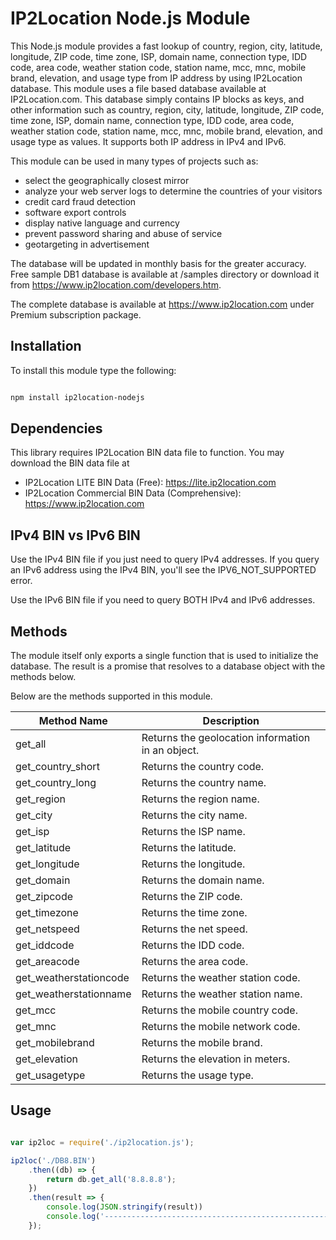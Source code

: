 # IP2Location Node.js Module

This Node.js module provides a fast lookup of country, region, city, latitude, longitude, ZIP code, time zone, ISP, domain name, connection type, IDD code, area code, weather station code, station name, mcc, mnc, mobile brand, elevation, and usage type from IP address by using IP2Location database. This module uses a file based database available at IP2Location.com. This database simply contains IP blocks as keys, and other information such as country, region, city, latitude, longitude, ZIP code, time zone, ISP, domain name, connection type, IDD code, area code, weather station code, station name, mcc, mnc, mobile brand, elevation, and usage type as values. It supports both IP address in IPv4 and IPv6.

This module can be used in many types of projects such as:

 - select the geographically closest mirror
 - analyze your web server logs to determine the countries of your visitors
 - credit card fraud detection
 - software export controls
 - display native language and currency 
 - prevent password sharing and abuse of service 
 - geotargeting in advertisement

The database will be updated in monthly basis for the greater accuracy. Free sample DB1 database is available at /samples directory or download it from https://www.ip2location.com/developers.htm.

The complete database is available at https://www.ip2location.com under Premium subscription package.


## Installation

To install this module type the following:

```bash

npm install ip2location-nodejs

```


## Dependencies

This library requires IP2Location BIN data file to function. You may download the BIN data file at
* IP2Location LITE BIN Data (Free): https://lite.ip2location.com
* IP2Location Commercial BIN Data (Comprehensive): https://www.ip2location.com


## IPv4 BIN vs IPv6 BIN

Use the IPv4 BIN file if you just need to query IPv4 addresses.
If you query an IPv6 address using the IPv4 BIN, you'll see the IPV6_NOT_SUPPORTED error.

Use the IPv6 BIN file if you need to query BOTH IPv4 and IPv6 addresses.


## Methods

The module itself only exports a single function that is used to initialize the database. The result is a promise that resolves to a database object with the methods below.

Below are the methods supported in this module.

|Method Name|Description|
|---|---|
|get_all|Returns the geolocation information in an object.|
|get_country_short|Returns the country code.|
|get_country_long|Returns the country name.|
|get_region|Returns the region name.|
|get_city|Returns the city name.|
|get_isp|Returns the ISP name.|
|get_latitude|Returns the latitude.|
|get_longitude|Returns the longitude.|
|get_domain|Returns the domain name.|
|get_zipcode|Returns the ZIP code.|
|get_timezone|Returns the time zone.|
|get_netspeed|Returns the net speed.|
|get_iddcode|Returns the IDD code.|
|get_areacode|Returns the area code.|
|get_weatherstationcode|Returns the weather station code.|
|get_weatherstationname|Returns the weather station name.|
|get_mcc|Returns the mobile country code.|
|get_mnc|Returns the mobile network code.|
|get_mobilebrand|Returns the mobile brand.|
|get_elevation|Returns the elevation in meters.|
|get_usagetype|Returns the usage type.|


## Usage

```javascript

var ip2loc = require('./ip2location.js');

ip2loc('./DB8.BIN')
	.then((db) => {
		return db.get_all('8.8.8.8');
	})
	.then(result => {
		console.log(JSON.stringify(result))
		console.log('--------------------------------------------------------------');
	});

```
